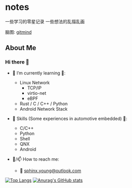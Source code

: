 # notes

一些学习的零星记录
一些想法的乱描乱画

脑图:
[gitmind](https://gitmind.cn/app/docs/mli1pvdj)

## About Me

### Hi there 👋

- 🌱 I’m currently learning 🌱:
  - Linux Network
    - TCP/IP
    - virtio-net
    - eBPF
  - Rust / C / C++ / Python
  - Android Network Stack

- 👷 Skills (Some experiences in automotive embedded) 🏢:
  - C/C++
  - Python
  - Shell
  - QNX
  - Android
  
- 💬/📫 How to reach me:
  - 📧 sphinx.young@outlook.com


[![Top Langs](https://github-readme-stats.vercel.app/api/top-langs/?username=Sphinxes0o0&layout=compact)](https://github.com/anuraghazra/github-readme-stats)
[![Anurag's GitHub stats](https://github-readme-stats.vercel.app/api?username=Sphinxes0o0&layout=compact)](https://github.com/anuraghazra/github-readme-stats)

